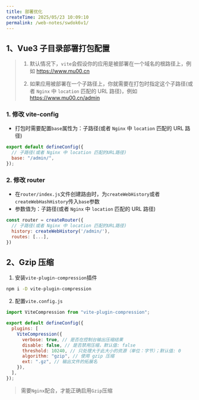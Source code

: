 ```yaml
---
title: 部署优化
createTime: 2025/05/23 10:09:10
permalink: /web-notes/swdok6v1/
---
```


## 1、Vue3 子目录部署打包配置

> 1.  默认情况下，`vite`会假设你的应用是被部署在一个域名的根路径上，例如 https://www.mu00.cn
>
> 2.  如果应用被部署在一个子路径上，你就需要在打包时指定这个子路径(或者 `Nginx` 中 `location` 匹配的 URL 路径)，例如 https://www.mu00.cn/admin

### 1. 修改 vite-config

- 打包时需要配置`base`属性为：子路径(或者 `Nginx` 中 `location` 匹配的 URL 路径)

```js
export default defineConfig({
  // 子路径(或者 Nginx 中 location 匹配的URL路径)
  base: "/admin/",
});
```

### 2. 修改 router

- 在`router/index.js`文件创建路由时，为`createWebHistory`或者`createWebHashHistory`传入`base`参数
- 参数值为：子路径(或者 `Nginx` 中 `location` 匹配的 URL 路径)

```js
const router = createRouter({
  // 子路径(或者 Nginx 中 location 匹配的URL路径)
  history: createWebHistory('/admin/'),
  routes: [...],
})
```

## 2、Gzip 压缩

1. 安装`vite-plugin-compression`插件

```bash
npm i -D vite-plugin-compression
```

2. 配置`vite.config.js`

```js
import ViteCompression from "vite-plugin-compression";

export default defineConfig({
  plugins: [
    ViteCompression({
      verbose: true, // 是否在控制台输出压缩结果
      disable: false, // 是否禁用压缩，默认值: false
      threshold: 10240, // 只处理大于此大小的资源（单位：字节）；默认值: 0
      algorithm: "gzip", // 使用 gzip 压缩
      ext: ".gz", // 输出文件的拓展名
    }),
  ],
});
```

> 需要`Nginx`配合，才能正确启用`Gzip`压缩

